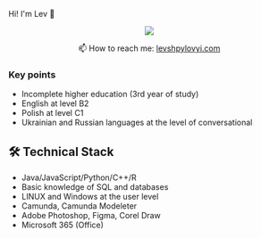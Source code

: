 Hi! I'm Lev 👋

<p align='center'>
   <a href="https://www.linkedin.com/in/lev-shpylovyi-993634222">
       <img src="https://img.shields.io/badge/linkedin-%230077B5.svg?&style=for-the-badge&logo=linkedin&logoColor=white"/>
   </a>
   
<p align='center'>
   📫 How to reach me: <a href='mailto:levshpylovyi@gmail.com'>levshpylovyi.com</a>
</p>


### Key points
* Incomplete higher education (3rd year of study)
* English at level B2
* Polish at level C1 
* Ukrainian and Russian languages at the level of conversational

## 🛠 Technical Stack
*   Java/JavaScript/Python/C++/R
*   Basic knowledge of SQL and databases
*   LINUX and Windows at the user level
*   Camunda, Camunda Modeleter
*   Adobe Photoshop, Figma, Corel Draw
*   Microsoft 365 (Office)
